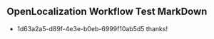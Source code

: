 ## OpenLocalization Workflow Test MarkDown
* 1d63a2a5-d89f-4e3e-b0eb-6999f10ab5d5 thanks!

<!--HONumber=Sep16_HO1-->



